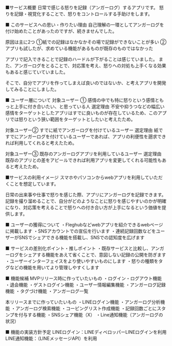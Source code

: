 ■サービス概要
日常で感じる怒りを記録（アンガーログ）するアプリです。
怒りを記録・視覚化することで、怒りをコントロールする手助けをします。

■ このサービスへの思い・作りたい理由
自己理解の一環としてアンガーログを付け始めたことがあったのですが、続きませんでした。
  
原因は主に2つ
①紙での記録はなかなかその場で記録ができないことが多い
②アプリも試したが、求めている機能があるものが既存のものではなかった

アプリで記入できることで記録のハードルが下がることは感じていました。
また、アンガーログをとることで、対応策を考え、怒りへの対処も上手くなる効果もあると感じていていました。

そこで、自分でアプリを作ってしまえば良いのではないか、と考えアプリを開発してみることにしました。

■ ユーザー層について
対象ユーザー ①
感情の中でも特に怒りという感情ともっと上手に付き合いたい、と思っている人
選定理由
不安や抑うつなどの幅広い感情をターゲットとしたアプリはすでに良いものが存在しているため、このアプリでは怒りという狭い範囲をターゲットとしたいと考えたため。
  
対象ユーザー②
すでに紙でアンガーログを付けているユーザー
選定理由
紙ですでにアンガーログを付けているユーザーであれば、アプリの利便性を遡求できれば利用してくれると考えたため。

対象ユーザー③
既存のアンガーログアプリを利用しているユーザー
選定理由
既存のアプリとの差をアピールできれば利用アプリを変更してくれる可能性もあると考えたため。


■サービスの利用イメージ
スマホやパソコンからwebアプリを利用していただくことを想定しています。

日常の出来事や仕事で怒りを感じた際、アプリにアンガーログを記録できます。
記録を撮り溜めることで、自分がどのようなことに怒りを感じやすいのかが明確になり、対応策を考えることで怒りへの付き合い方が上手になるという価値を提供します。

■ ユーザーの獲得について
・Fleghubなどwebアプリを紹介できるwebページに掲載します
・SNSアカウントでの宣伝を行います
・連続記録回数などをユーザーがSNSでシェアできる機能を搭載し、SNSでの認知度を広げます

■ サービスの差別化ポイント・推しポイント
・既存サービスと比較し、アンガーログをシェアする機能をあえて省くことで、意図しない記録の公開を防ぎます
・ユーザーインターフェイスをより使いやすいものにします
・怒りの種類をタグなどの機能を用いてより管理しやすくします

■ 機能候補
MVPリリース時に作っていたいもの
・ログイン・ログアウト機能
・退会機能
・ゲストログイン機能
・ユーザー情報編集機能
・アンガーログ記録機能
・タグづけ機能
・アンガーログ一覧


本リリースまでに作っていたいもの
・LINEログイン機能
・アンガーログ分析機能
・アンガーログ検索機能
・コーピングリスト作成機能
・記録回数ごとにスタンプを付与する機能
・SNSシェア機能（X）
・Line通知機能（アンガーログの状況）


■ 機能の実装方針予定
LINEログイン：LINEディベロッパーLINEログインを利用
LINE通知機能：（LINEメッセージAPI）を利用
